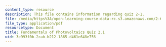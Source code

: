 ```yaml
---
content_type: resource
description: This file contains information regarding quiz 2-1.
file: /media/https%3A/open-learning-course-data-rc.s3.amazonaws.com/2-627-fundamentals-of-photovoltaics-fall-2013/3e993f0b2cabb2121865d461e648e756_MIT2_627F13_Quiz2_1.pdf
file_type: application/pdf
resourcetype: Document
title: Fundamentals of Photovoltaics Quiz 2.1
uid: 3e993f0b-2cab-b212-1865-d461e648e756
---
```

